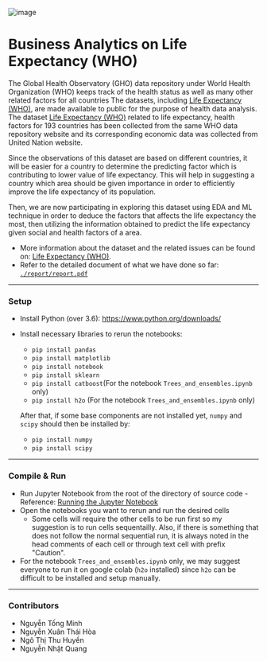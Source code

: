 ![image](https://user-images.githubusercontent.com/86721208/164498440-5f171021-c58f-470f-863c-dbb5b0325ae4.png)

# Business Analytics on Life Expectancy (WHO)

The Global Health Observatory (GHO) data repository under World Health Organization (WHO) keeps track of the health status as well as many other related factors for all countries The datasets, including [Life Expectancy (WHO)](https://www.kaggle.com/datasets/kumarajarshi/life-expectancy-who?fbclid=IwAR155pP1NyfjMQUfIxPN-s6oD06RWTAX9X0Gv5wkvPdVlUgP__Us2VNxujE), are made available to public for the purpose of health data analysis. The dataset [Life Expectancy (WHO)](https://www.kaggle.com/datasets/kumarajarshi/life-expectancy-who?fbclid=IwAR155pP1NyfjMQUfIxPN-s6oD06RWTAX9X0Gv5wkvPdVlUgP__Us2VNxujE) related to life expectancy, health factors for 193 countries has been collected from the same WHO data repository website and its corresponding economic data was collected from United Nation website.

Since the observations of this dataset are based on different countries, it will be easier for a country to determine the predicting factor which is contributing to lower value of life expectancy. This will help in suggesting a country which area should be given importance in order to efficiently improve the life expectancy of its population.

Then, we are now participating in exploring this dataset using EDA and ML technique in order to deduce the factors that affects the life expectancy the most, then utilizing the information obtained to predict the life expectancy given social and health factors of a area.

- More information about the dataset and the related issues can be found on: [Life Expectancy (WHO)](https://www.kaggle.com/datasets/kumarajarshi/life-expectancy-who?fbclid=IwAR155pP1NyfjMQUfIxPN-s6oD06RWTAX9X0Gv5wkvPdVlUgP__Us2VNxujE).
- Refer to the detailed document of what we have done so far: [`./report/report.pdf`](https://github.com/minhngt62/ml-life-expectancy/blob/main/report/report.pdf)

---
### Setup

- Install Python (over 3.6): https://www.python.org/downloads/
- Install necessary libraries to rerun the notebooks:
  - `pip install pandas`
  - `pip install matplotlib`
  - `pip install notebook`
  - `pip install sklearn`
  - `pip install catboost`(For the notebook `Trees_and_ensembles.ipynb` only)
  - `pip install h2o` (For the notebook `Trees_and_ensembles.ipynb` only)
  
  After that, if some base components are not installed yet, `numpy` and `scipy` should then be installed by:
  - `pip install numpy`
  - `pip install scipy`
  
---
### Compile & Run
- Run Jupyter Notebook from the root of the directory of source code - Reference: [Running the Jupyter Notebook](https://jupyter-notebook-beginner-guide.readthedocs.io/en/latest/execute.html)
- Open the notebooks you want to rerun and run the desired cells
  - Some cells will require the other cells to be run first so my suggestion is to run cells sequentailly. Also, if there is something that does not follow the normal sequential run, it is always noted in the head comments of each cell or through text cell with prefix "Caution".
- For the notebook `Trees_and_ensembles.ipynb` only, we may suggest everyone to run it on google colab (`h2o` installed) since `h2o` can be difficult to be installed and setup manually.

---
### Contributors

- Nguyễn Tống Minh
- Nguyễn Xuân Thái Hòa
- Ngô Thị Thu Huyền
- Nguyễn Nhật Quang
